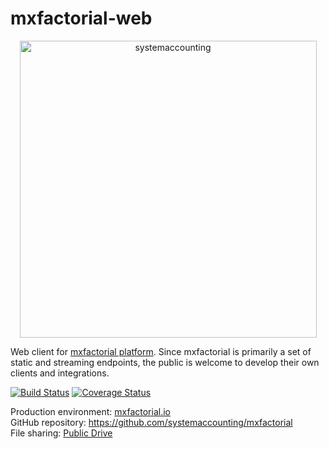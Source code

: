 # mxfactorial-web
<p align="center">
  <a href="http://www.systemaccounting.org/math_identity" target="_blank"><img width="475" alt="systemaccounting" src="https://user-images.githubusercontent.com/12200465/37568924-06f05d08-2a99-11e8-8891-60f373b33421.png"></a>
</p>

Web client for [mxfactorial platform](https://github.com/systemaccounting/mxfactorial). Since mxfactorial is primarily a set of static and streaming endpoints, the public is welcome to develop their own clients and integrations. 

[![Build Status](https://travis-ci.org/systemaccounting/mxfactorial.svg?branch=master)](https://travis-ci.org/systemaccounting/mxfactorial) [![Coverage Status](https://coveralls.io/repos/github/systemaccounting/mxfactorial/badge.svg?branch=master&service=github)](https://coveralls.io/github/systemaccounting/mxfactorial?branch=master)

Production environment: [mxfactorial.io](https://mxfactorial.io/)  
GitHub repository: https://github.com/systemaccounting/mxfactorial  
File sharing: [Public Drive](https://drive.google.com/open?id=0B9xlXsaN9dVQWkJERUxNRVZQVWc)  
